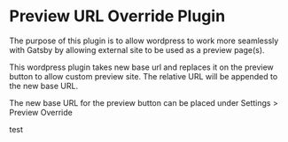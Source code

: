 
<h1>Preview URL Override Plugin</h1>
<p>The purpose of this plugin is to allow wordpress to work more seamlessly with Gatsby by allowing external site to be used as a preview page(s).</p>
<p>This wordpress plugin takes new base url and replaces it on the preview button to allow custom preview site. The relative URL will be appended to the new base URL.</p>
<p>The new base URL for the preview button can be placed under Settings > Preview Override</p>
<p>test</p>
